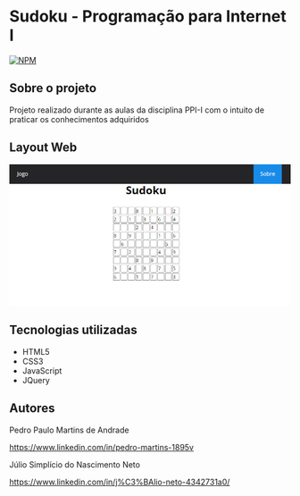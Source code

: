 # Sudoku - Programação para Internet I
[![NPM](https://img.shields.io/npm/l/react)](https://github.com/pedro1895DEV/sudoku/blob/master/license) 

## Sobre o projeto

Projeto realizado durante as aulas da disciplina PPI-I com o intuito de praticar os conhecimentos adquiridos

## Layout Web

<img src="sudoku-img.png"></img>

## Tecnologias utilizadas
- HTML5
- CSS3
- JavaScript
- JQuery

## Autores

Pedro Paulo Martins de Andrade

https://www.linkedin.com/in/pedro-martins-1895v

Júlio Simplício do Nascimento Neto

https://www.linkedin.com/in/j%C3%BAlio-neto-4342731a0/
